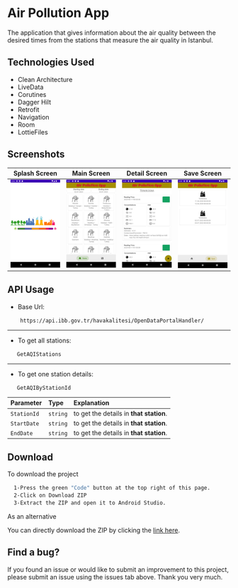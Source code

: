 
# Air Pollution App
 
The application that gives information about the air quality between the desired times from the stations that measure the air quality in Istanbul.








## Technologies Used
- Clean Architecture
- LiveData
- Corutines
- Dagger Hilt
- Retrofit
- Navigation
- Room
- LottieFiles







  


## Screenshots

Splash Screen | Main Screen |Detail Screen|Save Screen|
 --- | --- |  --- | --- | 
![](https://github.com/BerkErdgn/AirPollutionApp/blob/main/sc/1.png?raw=true)| ![](https://github.com/BerkErdgn/AirPollutionApp/blob/main/sc/2.png?raw=true) |![](https://github.com/BerkErdgn/AirPollutionApp/blob/main/sc/3.png?raw=true) |![](https://github.com/BerkErdgn/AirPollutionApp/blob/main/sc/4.png?raw=true)


## API Usage

- Base Url:
```http
    https://api.ibb.gov.tr/havakalitesi/OpenDataPortalHandler/

```
----
- To get all stations:
```http
   GetAQIStations
```


----
- To get one station details:
```http
   GetAQIByStationId
```

| Parameter | Type     | Explanation                |
| :-------- | :------- | :------------------------- |
| `StationId ` | `string` | to get the details in **that station**. | 
| `StartDate ` | `string` | to get the details in **that station**. | 
| `EndDate ` | `string` | to get the details in **that station**. | 



## Download  

To download the project

```bash 
  1-Press the green "Code" button at the top right of this page.
  2-Click on Download ZIP
  3-Extract the ZIP and open it to Android Studio.
```
As an alternative

You can directly download the ZIP by clicking the [link here](https://github.com/BerkErdgn/AirPollutionApp/archive/refs/heads/main.zip).

## Find a bug?

If you found an issue or would like to submit an improvement to this project, please submit an issue using the issues tab above.
Thank you very much.
